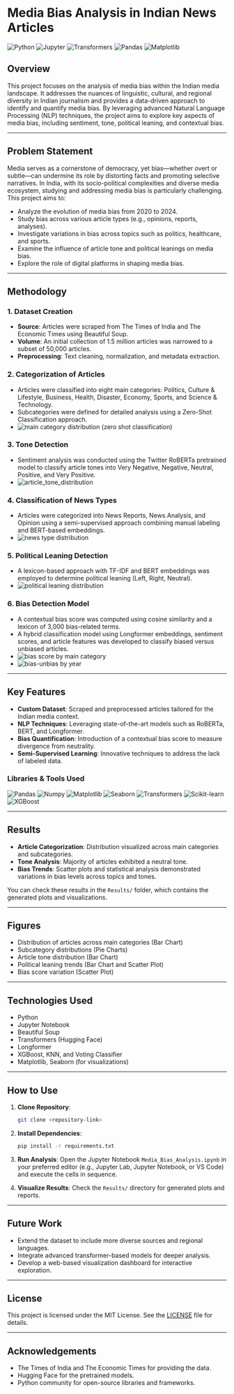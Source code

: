 # Media Bias Analysis in Indian News Articles


![Python](https://img.shields.io/badge/Python-3.9%2B-blue?logo=python&logoColor=white)
![Jupyter](https://img.shields.io/badge/Jupyter-Notebook-orange?logo=jupyter&logoColor=white)
![Transformers](https://img.shields.io/badge/Transformers-Hugging%20Face-yellow?logo=huggingface&logoColor=black)
![Pandas](https://img.shields.io/badge/Pandas-Data%20Analysis-green?logo=pandas&logoColor=white)
![Matplotlib](https://img.shields.io/badge/Matplotlib-Visualization-red?logo=python&logoColor=white)


## Overview
This project focuses on the analysis of media bias within the Indian media landscape. It addresses the nuances of linguistic, cultural, and regional diversity in Indian journalism and provides a data-driven approach to identify and quantify media bias. By leveraging advanced Natural Language Processing (NLP) techniques, the project aims to explore key aspects of media bias, including sentiment, tone, political leaning, and contextual bias.

---

## Problem Statement
Media serves as a cornerstone of democracy, yet bias—whether overt or subtle—can undermine its role by distorting facts and promoting selective narratives. In India, with its socio-political complexities and diverse media ecosystem, studying and addressing media bias is particularly challenging. This project aims to:

- Analyze the evolution of media bias from 2020 to 2024.
- Study bias across various article types (e.g., opinions, reports, analyses).
- Investigate variations in bias across topics such as politics, healthcare, and sports.
- Examine the influence of article tone and political leanings on media bias.
- Explore the role of digital platforms in shaping media bias.

---

## Methodology
### 1. **Dataset Creation**
- **Source**: Articles were scraped from The Times of India and The Economic Times using Beautiful Soup.
- **Volume**: An initial collection of 1.5 million articles was narrowed to a subset of 50,000 articles.
- **Preprocessing**: Text cleaning, normalization, and metadata extraction.

### 2. **Categorization of Articles**
- Articles were classified into eight main categories: Politics, Culture & Lifestyle, Business, Health, Disaster, Economy, Sports, and Science & Technology.
- Subcategories were defined for detailed analysis using a Zero-Shot Classification approach.
- ![main category distribution (zero shot classification)](https://github.com/user-attachments/assets/c54d68b2-46dd-4889-9c8b-298026939413)

### 3. **Tone Detection**
- Sentiment analysis was conducted using the Twitter RoBERTa pretrained model to classify article tones into Very Negative, Negative, Neutral, Positive, and Very Positive.
- ![article_tone_distribution](https://github.com/user-attachments/assets/a03f8eff-eda1-4f59-be9a-13cfe688e7f1)

### 4. **Classification of News Types**
- Articles were categorized into News Reports, News Analysis, and Opinion using a semi-supervised approach combining manual labeling and BERT-based embeddings.
- ![news type distribution](https://github.com/user-attachments/assets/42b8d244-933c-454a-b369-9b7cecde533c)

### 5. **Political Leaning Detection**
- A lexicon-based approach with TF-IDF and BERT embeddings was employed to determine political leaning (Left, Right, Neutral).
- ![political leaning distribution](https://github.com/user-attachments/assets/a1c9ce6f-38b8-4f19-b09a-fee8da7ba59d)

### 6. **Bias Detection Model**
- A contextual bias score was computed using cosine similarity and a lexicon of 3,000 bias-related terms.
- A hybrid classification model using Longformer embeddings, sentiment scores, and article features was developed to classify biased versus unbiased articles.
- ![bias score by main category](https://github.com/user-attachments/assets/78b3db09-143e-41ef-bd21-dbcf00a4803a)
- ![bias-unbias by year](https://github.com/user-attachments/assets/87bb43be-62e4-4e8e-982d-0505efe462d9)

---

## Key Features
- **Custom Dataset**: Scraped and preprocessed articles tailored for the Indian media context.
- **NLP Techniques**: Leveraging state-of-the-art models such as RoBERTa, BERT, and Longformer.
- **Bias Quantification**: Introduction of a contextual bias score to measure divergence from neutrality.
- **Semi-Supervised Learning**: Innovative techniques to address the lack of labeled data.

### Libraries & Tools Used

![Pandas](https://img.shields.io/badge/Pandas-Data%20Analysis-green?logo=pandas&logoColor=white)
![Numpy](https://img.shields.io/badge/Numpy-Numerical%20Computation-blue?logo=numpy&logoColor=white)
![Matplotlib](https://img.shields.io/badge/Matplotlib-Visualization-red?logo=python&logoColor=white)
![Seaborn](https://img.shields.io/badge/Seaborn-Statistical%20Plots-blue?logo=python&logoColor=white)
![Transformers](https://img.shields.io/badge/Transformers-Hugging%20Face-yellow?logo=huggingface&logoColor=black)
![Scikit-learn](https://img.shields.io/badge/Scikit%20Learn-Machine%20Learning-orange?logo=scikit-learn&logoColor=white)
![XGBoost](https://img.shields.io/badge/XGBoost-Modeling-blue?logo=xgboost&logoColor=white)

---

## Results
- **Article Categorization**: Distribution visualized across main categories and subcategories.
- **Tone Analysis**: Majority of articles exhibited a neutral tone.
- **Bias Trends**: Scatter plots and statistical analysis demonstrated variations in bias levels across topics and tones.

You can check these results in the `Results/` folder, which contains the generated plots and visualizations.

---

## Figures
- Distribution of articles across main categories (Bar Chart)
- Subcategory distributions (Pie Charts)
- Article tone distribution (Bar Chart)
- Political leaning trends (Bar Chart and Scatter Plot)
- Bias score variation (Scatter Plot)

---

## Technologies Used
- Python
- Jupyter Notebook
- Beautiful Soup
- Transformers (Hugging Face)
- Longformer
- XGBoost, KNN, and Voting Classifier
- Matplotlib, Seaborn (for visualizations)

---

## How to Use
1. **Clone Repository**:
   ```bash
   git clone <repository-link>
   ```
2. **Install Dependencies**:
   ```bash
   pip install -r requirements.txt
   ```
3. **Run Analysis**:
   Open the Jupyter Notebook `Media_Bias_Analysis.ipynb` in your preferred editor (e.g., Jupyter Lab, Jupyter Notebook, or VS Code) and execute the cells in sequence.

4. **Visualize Results**:
   Check the `Results/` directory for generated plots and reports.

---

## Future Work
- Extend the dataset to include more diverse sources and regional languages.
- Integrate advanced transformer-based models for deeper analysis.
- Develop a web-based visualization dashboard for interactive exploration.

---

## License
This project is licensed under the MIT License. See the [LICENSE](LICENSE) file for details.

---

## Acknowledgements
- The Times of India and The Economic Times for providing the data.
- Hugging Face for the pretrained models.
- Python community for open-source libraries and frameworks.
